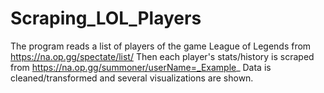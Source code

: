 # Scraping_LOL_Players
The program reads a list of players of the game League of Legends from https://na.op.gg/spectate/list/
Then each player's stats/history is scraped from https://na.op.gg/summoner/userName=_Example_
Data is cleaned/transformed and several visualizations are shown.

